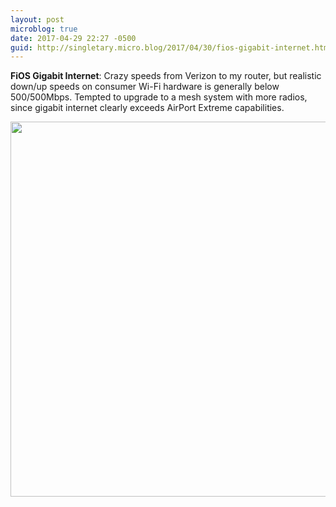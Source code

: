 ```yaml
---
layout: post
microblog: true
date: 2017-04-29 22:27 -0500
guid: http://singletary.micro.blog/2017/04/30/fios-gigabit-internet.html
---
```

**FiOS Gigabit Internet**: Crazy speeds from Verizon to my router, but realistic down/up speeds on consumer Wi-Fi hardware is generally below 500/500Mbps. Tempted to upgrade to a mesh system with more radios, since gigabit internet clearly exceeds AirPort Extreme capabilities.

<img src="/uploads/2017/9afb804415.jpg" width="600" height="600" style="height: auto" />
